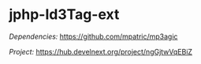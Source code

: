 # jphp-Id3Tag-ext

*Dependencies:* https://github.com/mpatric/mp3agic

*Project:* https://hub.develnext.org/project/ngGjtwVqEBiZ
